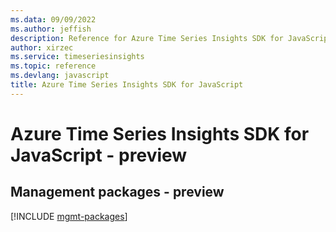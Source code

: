 ```yaml
---
ms.data: 09/09/2022
ms.author: jeffish
description: Reference for Azure Time Series Insights SDK for JavaScript
author: xirzec
ms.service: timeseriesinsights
ms.topic: reference
ms.devlang: javascript
title: Azure Time Series Insights SDK for JavaScript
---
```

# Azure Time Series Insights SDK for JavaScript - preview

## Management packages - preview
[!INCLUDE [mgmt-packages](time-series-insights-mgmt-index.md)]